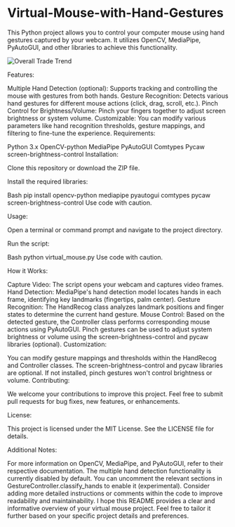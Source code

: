 # Virtual-Mouse-with-Hand-Gestures
This Python project allows you to control your computer mouse using hand gestures captured by your webcam. It utilizes OpenCV, MediaPipe, PyAutoGUI, and other libraries to achieve this functionality.

![Overall Trade Trend](xxxxxxxxxxxxxxxxxxxxxxxxxxxxxxxxx)


Features:

Multiple Hand Detection (optional): Supports tracking and controlling the mouse with gestures from both hands.
Gesture Recognition: Detects various hand gestures for different mouse actions (click, drag, scroll, etc.).
Pinch Control for Brightness/Volume: Pinch your fingers together to adjust screen brightness or system volume.
Customizable: You can modify various parameters like hand recognition thresholds, gesture mappings, and filtering to fine-tune the experience.
Requirements:

Python 3.x
OpenCV-python
MediaPipe
PyAutoGUI
Comtypes
Pycaw
screen-brightness-control
Installation:

Clone this repository or download the ZIP file.

Install the required libraries:

Bash
pip install opencv-python mediapipe pyautogui comtypes pycaw screen-brightness-control
Use code with caution.

Usage:

Open a terminal or command prompt and navigate to the project directory.

Run the script:

Bash
python virtual_mouse.py
Use code with caution.

How it Works:

Capture Video: The script opens your webcam and captures video frames.
Hand Detection: MediaPipe's hand detection model locates hands in each frame, identifying key landmarks (fingertips, palm center).
Gesture Recognition: The HandRecog class analyzes landmark positions and finger states to determine the current hand gesture.
Mouse Control: Based on the detected gesture, the Controller class performs corresponding mouse actions using PyAutoGUI. Pinch gestures can be used to adjust system brightness or volume using the screen-brightness-control and pycaw libraries (optional).
Customization:

You can modify gesture mappings and thresholds within the HandRecog and Controller classes.
The screen-brightness-control and pycaw libraries are optional. If not installed, pinch gestures won't control brightness or volume.
Contributing:

We welcome your contributions to improve this project. Feel free to submit pull requests for bug fixes, new features, or enhancements.

License:

This project is licensed under the MIT License. See the LICENSE file for details.

Additional Notes:

For more information on OpenCV, MediaPipe, and PyAutoGUI, refer to their respective documentation.
The multiple hand detection functionality is currently disabled by default. You can uncomment the relevant sections in GestureController.classify_hands to enable it (experimental).
Consider adding more detailed instructions or comments within the code to improve readability and maintainability.
I hope this README provides a clear and informative overview of your virtual mouse project. Feel free to tailor it further based on your specific project details and preferences.
